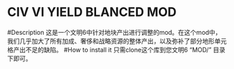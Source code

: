 # CIV VI YIELD BLANCED MOD
#Description
这是一个文明6中针对地块产出进行调整的mod。在这个mod中，我们几乎加大了所有加成、奢侈和战略资源的整体产出，以及弥补了部分地形单元格产出不足的缺陷。
#How to install it
只需clone这个库到您文明6 “MOD/” 目录下即可。
